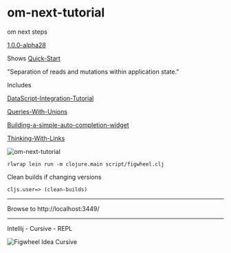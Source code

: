 # om-next-tutorial
om next steps

[1.0.0-alpha28](https://clojars.org/org.omcljs/om)

Shows [Quick-Start](https://github.com/omcljs/om/wiki/Quick-Start-%28om.next%29)

"Separation of reads and mutations within application state." 

Includes

[DataScript-Integration-Tutorial](https://github.com/omcljs/om/wiki/DataScript-Integration-Tutorial)

[Queries-With-Unions](https://github.com/omcljs/om/wiki/Queries-With-Unions)

[Building-a-simple-auto-completion-widget](https://github.com/omcljs/om/wiki/Remote-Synchronization-Tutorial#building-a-simple-auto-completion-widget)

[Thinking-With-Links](https://github.com/omcljs/om/wiki/Thinking-With-Links!)

![om-next-tutorial](https://raw.githubusercontent.com/griffio/griffio.github.io/master/public/om-next-tutorial.gif)

~~~
rlwrap lein run -m clojure.main script/figwheel.clj
~~~

Clean builds if changing versions

~~~
cljs.user=> (clean-builds)
~~~

---

Browse to http://localhost:3449/

---

Intellij - Cursive - REPL

![Figwheel Idea Cursive](https://raw.githubusercontent.com/griffio/griffio.github.io/master/public/figwheel-idea.png)

